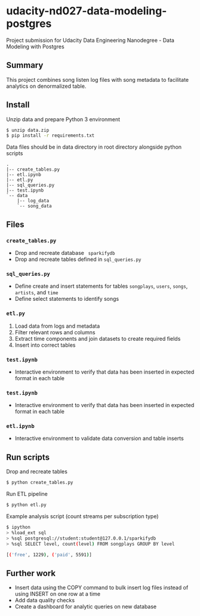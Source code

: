 # udacity-nd027-data-modeling-postgres

Project submission for Udacity Data Engineering Nanodegree - Data Modeling with Postgres

## Summary

This project combines song listen log files with song metadata to facilitate analytics on denormalized table.

## Install

Unzip data and prepare Python 3 environment

```bash
$ unzip data.zip
$ pip install -r requirements.txt
```

Data files should be in data directory in root directory alongside python scripts

```
.
|-- create_tables.py
|-- etl.ipynb
|-- etl.py
|-- sql_queries.py
|-- test.ipynb
`-- data
    |-- log_data
    `-- song_data
```

## Files

### `create_tables.py`

* Drop and recreate database ` sparkifydb`
* Drop and recreate tables defined in `sql_queries.py`

### `sql_queries.py`

* Define create and insert statements for tables `songplays`, `users`, `songs`, `artists`, and `time`
* Define select statements to identify songs

### `etl.py`

1. Load data from logs and metadata
2. Filter relevant rows and columns
3. Extract time components and join datasets to create required fields
4. Insert into correct tables

### `test.ipynb`

* Interactive environment to verify that data has been inserted in expected format in each table

### `test.ipynb`

* Interactive environment to verify that data has been inserted in expected format in each table

### `etl.ipynb`

* Interactive environment to validate data conversion and table inserts

## Run scripts

Drop and recreate tables

```bash
$ python create_tables.py
```

Run ETL pipeline

```bash
$ python etl.py
```

Example analysis script (count streams per subscription type)

```bash
$ ipython
> %load_ext sql
> %sql postgresql://student:student@127.0.0.1/sparkifydb
> %sql SELECT level, count(level) FROM songplays GROUP BY level

[('free', 1229), ('paid', 5591)]
```

## Further work

* Insert data using the COPY command to bulk insert log files instead of using INSERT on one row at a time
* Add data quality checks
* Create a dashboard for analytic queries on new database